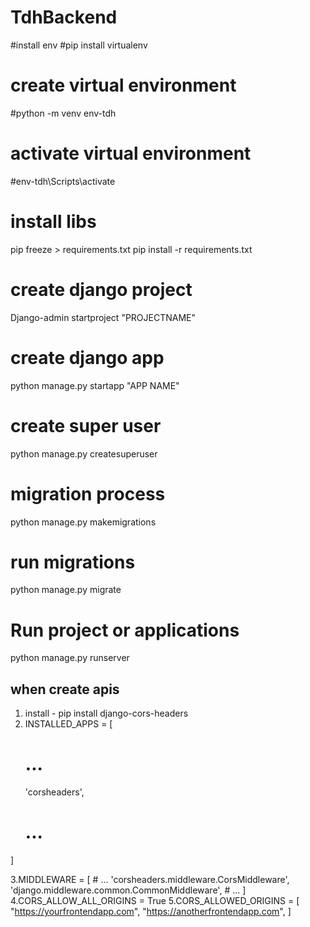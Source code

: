 # TdhBackend


#install env
#pip install virtualenv
# create virtual environment
#python -m venv env-tdh

# activate virtual environment
#env-tdh\Scripts\activate

# install libs
pip freeze > requirements.txt 
pip install -r requirements.txt

# create django  project
Django-admin startproject "PROJECTNAME"

# create django app 
python manage.py startapp "APP NAME"

# create super user 
python manage.py createsuperuser
# migration process 
python manage.py makemigrations 

# run migrations 
python manage.py migrate 

# Run project or applications
python manage.py runserver



when create apis 
----------------
1. install - pip install django-cors-headers
2. INSTALLED_APPS = [
    # ...
    'corsheaders',
    # ...
]

3.MIDDLEWARE = [
    # ...
    'corsheaders.middleware.CorsMiddleware',
    'django.middleware.common.CommonMiddleware',
    # ...
]
4.CORS_ALLOW_ALL_ORIGINS = True
5.CORS_ALLOWED_ORIGINS = [
    "https://yourfrontendapp.com",
    "https://anotherfrontendapp.com",
]